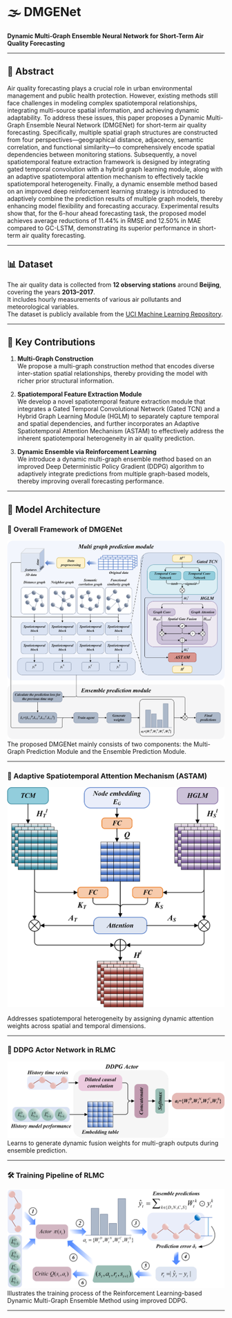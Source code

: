 # 🌫️ DMGENet

**Dynamic Multi-Graph Ensemble Neural Network for Short-Term Air Quality Forecasting**

---

## 📝 Abstract

Air quality forecasting plays a crucial role in urban environmental management and public health protection. However, existing methods still face challenges in modeling complex spatiotemporal relationships, integrating multi-source spatial information, and achieving dynamic adaptability. To address these issues, this paper proposes a Dynamic Multi-Graph Ensemble Neural Network (DMGENet) for short-term air quality forecasting. Specifically, multiple spatial graph structures are constructed from four perspectives—geographical distance, adjacency, semantic correlation, and functional similarity—to comprehensively encode spatial dependencies between monitoring stations. Subsequently, a novel spatiotemporal feature extraction framework is designed by integrating gated temporal convolution with a hybrid graph learning module, along with an adaptive spatiotemporal attention mechanism to effectively tackle spatiotemporal heterogeneity. Finally, a dynamic ensemble method based on an improved deep reinforcement learning strategy is introduced to adaptively combine the prediction results of multiple graph models, thereby enhancing model flexibility and forecasting accuracy. Experimental results show that, for the 6-hour ahead forecasting task, the proposed model achieves average reductions of 11.44% in RMSE and 12.50% in MAE compared to GC-LSTM, demonstrating its superior performance in short-term air quality forecasting.

---

## 📊 Dataset

The air quality data is collected from **12 observing stations** around **Beijing**, covering the years **2013–2017**.  
It includes hourly measurements of various air pollutants and meteorological variables.  
The dataset is publicly available from the [UCI Machine Learning Repository](http://archive.ics.uci.edu/ml/).

---

## 🚀 Key Contributions

1. **Multi-Graph Construction**  
   We propose a multi-graph construction method that encodes diverse inter-station spatial relationships, thereby providing the model with richer prior structural information.

2. **Spatiotemporal Feature Extraction Module**  
   We develop a novel spatiotemporal feature extraction module that integrates a Gated Temporal Convolutional Network (Gated TCN) and a Hybrid Graph Learning Module (HGLM) to separately capture temporal and spatial dependencies, and further incorporates an Adaptive Spatiotemporal Attention Mechanism (ASTAM) to effectively address the inherent spatiotemporal heterogeneity in air quality prediction.

3. **Dynamic Ensemble via Reinforcement Learning**  
   We introduce a dynamic multi-graph ensemble method based on an improved Deep Deterministic Policy Gradient (DDPG) algorithm to adaptively integrate predictions from multiple graph-based models, thereby improving overall forecasting performance.

---

## 🧩 Model Architecture

### 🔷 Overall Framework of DMGENet

![Model Architecture](Figures/Fig.1.png)  
The proposed DMGENet mainly consists of two components: the Multi-Graph Prediction Module and the Ensemble Prediction Module.

---

### 🔶 Adaptive Spatiotemporal Attention Mechanism (ASTAM)

<p align="center">
  <img src="Figures/Fig.2.png" alt="ASTAM" width="600"/>
</p>  
Addresses spatiotemporal heterogeneity by assigning dynamic attention weights across spatial and temporal dimensions.

---

### 🧠 DDPG Actor Network in RLMC

![DDPG Actor](Figures/Fig.3.png)  
Learns to generate dynamic fusion weights for multi-graph outputs during ensemble prediction.

---

### 🛠️ Training Pipeline of RLMC

![RLMC Training](Figures/Fig.4.png)  
Illustrates the training process of the Reinforcement Learning-based Dynamic Multi-Graph Ensemble Method using improved DDPG.

---
